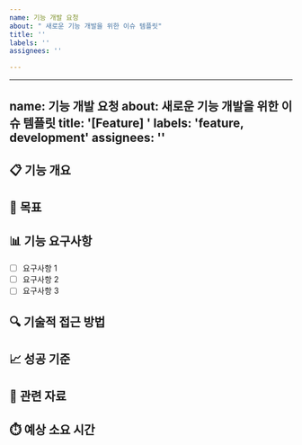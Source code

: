 ```yaml
---
name: 기능 개발 요청
about: " 새로운 기능 개발을 위한 이슈 템플릿"
title: ''
labels: ''
assignees: ''

---
```


---
name: 기능 개발 요청
about: 새로운 기능 개발을 위한 이슈 템플릿
title: '[Feature] '
labels: 'feature, development'
assignees: ''
---

## 📋 기능 개요
<!-- 개발할 기능에 대한 간략한 설명 -->

## 🎯 목표
<!-- 이 기능 개발의 목표와 해결하려는 문제 -->

## 📊 기능 요구사항
<!-- 구체적인 요구사항 목록 -->
- [ ] 요구사항 1
- [ ] 요구사항 2
- [ ] 요구사항 3

## 🔍 기술적 접근 방법
<!-- 구현에 사용할 기술이나 접근 방법 -->

## 📈 성공 기준
<!-- 이 기능이 성공적으로 구현되었다고 판단할 수 있는 기준 -->

## 🔗 관련 자료
<!-- 디자인, API 문서, 기획서 등 관련 자료 링크 -->

## ⏱️ 예상 소요 시간
<!-- 개발에 소요될 것으로 예상되는 시간 -->
